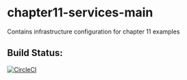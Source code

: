 # chapter11-services-main
Contains infrastructure configuration for chapter 11 examples

## Build Status:
[![CircleCI](https://circleci.com/gh/building-microservices-with-go/chapter11-services-main.svg?style=svg)](https://circleci.com/gh/building-microservices-with-go/chapter11-services-main)
